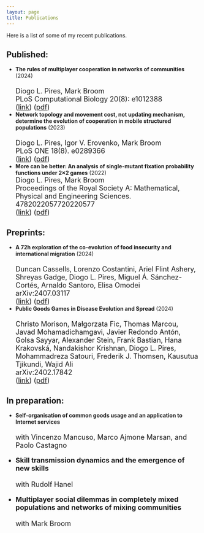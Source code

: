 ```yaml
---
layout: page
title: Publications
---
```



Here is a list of some of my recent publications.

## Published:
* <b>The rules of multiplayer cooperation in networks of communities</b> (2024)
  <br>
  <font size="4">   
  Diogo L. Pires, Mark Broom<br>
  PLoS Computational Biology 20(8): e1012388<br>
  (<a href="https://journals.plos.org/ploscompbiol/article?id=10.1371/journal.pcbi.1012388" target="_blank">link</a>) (<a href="https://journals.plos.org/ploscompbiol/article?id=10.1371/journal.pcbi.1012388" target="_blank">pdf</a>) <br>
  </font> 
   <font size="3">  
  <!--Community organization permeates both social and biological complex systems. To study its interplay with behavior emergence, we model mobile structured populations with multiplayer interactions. We derive general analytical methods for evolutionary dynamics under high home fidelity when populations self-organize into networks of asymptotically isolated communities. In this limit, community organization dominates over the network structure and emerging behavior is independent of network topology. We obtain the rules of multiplayer cooperation in networks of communities for different types of social dilemmas. The success of cooperation is a result of the benefits shared amongst communal cooperators outperforming the benefits reaped by defectors in mixed communities. Under weak selection, cooperation can evolve and be stable for any size (Q) and number (M) of communities if the reward-to-cost ratio (V/K) of public goods is higher than a critical value. Community organization is a solid mechanism for sustaining the evolution of cooperation under public goods dilemmas, particularly when populations are organized into a higher number of smaller communities. Contrary to public goods dilemmas relating to production, the multiplayer Hawk-Dove (HD) dilemma is a commons dilemma focusing on the fair consumption of preexisting resources. This game holds mixed results but tends to favour cooperation under larger communities, highlighting that the two types of social dilemmas might lead to solid differences in the behaviour adopted under community structure.-->
  </font>
* <b>Network topology and movement cost, not updating mechanism, determine the evolution of cooperation in mobile structured populations</b> (2023)
  <br>
  <font size="4">   
  Diogo L. Pires, Igor V. Erovenko, Mark Broom<br>
  PLoS ONE 18(8). e0289366<br>
  (<a href="https://journals.plos.org/plosone/article?id=10.1371/journal.pone.0289366" target="_blank">link</a>) (<a href="https://journals.plos.org/plosone/article?id=10.1371/journal.pone.0289366" target="_blank">pdf</a>) <br>
  </font> 
   <font size="3">  
  <!--Evolutionary models are used to study the self-organisation of collective action, often incorporating population structure due to its ubiquitous presence and long-known impact on emerging phenomena. We investigate the evolution of multiplayer cooperation in mobile structured populations, where individuals move strategically on networks and interact with those they meet in groups of variable size. We find that the evolution of multiplayer cooperation primarily depends on the network topology and movement cost while using different stochastic update rules seldom influences evolutionary outcomes. Cooperation robustly co-evolves with movement on complete networks and structure has a partially detrimental effect on it. These findings contrast an established principle from evolutionary graph theory that cooperation can only emerge under some update rules and if the average degree is lower than the reward-to-cost ratio and the network far from complete. We find that group-dependent movement erases the locality of interactions, suppresses the impact of evolutionary structural viscosity on the fitness of individuals, and leads to assortative behaviour that is much more powerful than viscosity in promoting cooperation. We analyse the differences remaining between update rules through a comparison of evolutionary outcomes and fixation probabilities.-->
  </font> 
* <b>More can be better: An analysis of single-mutant fixation probability functions under 2×2 games</b> (2022)
  <br>
  <font size="4"> 
  Diogo L. Pires, Mark Broom<br>
  Proceedings of the Royal Society A: Mathematical, Physical and Engineering Sciences. 4782022057720220577<br>
  (<a href="https://royalsocietypublishing.org/doi/full/10.1098/rspa.2022.0577" target="_blank">link</a>) (<a href="https://royalsocietypublishing.org/eprint/VWSNTSCYIIAXFAFT2HJ3/full" target="_blank">pdf</a>) <br>
  </font> 
   <font size="3">
  <!--Evolutionary game theory has proved to be a powerful tool to probe the self-organization of collective behaviour by considering frequency-dependent fitness in evolutionary processes. It has shown that the stability of a strategy depends not only on the payoffs received after each encounter but also on the population’s size. Here, we study 2×2 games in well-mixed finite populations by analyzing the fixation probabilities of single mutants as functions of population size. We proved that nine of the 24 possible games always lead to monotonically decreasing functions, similarly to fixed fitness scenarios. However, fixation functions showed increasing regions under 12 distinct anti-coordination, coordination and dominance games. Perhaps counter-intuitively, this establishes that single-mutant strategies often benefit from being in larger populations. Fixation functions that increase from a global minimum to a positive asymptotic value are pervasive but may have been easily concealed by the weak selection limit. We obtained sufficient conditions to observe fixation increasing for small populations and three distinct ways this can occur. Finally, we describe fixation functions with the increasing regions bounded by two extremes under intermediate population sizes. We associate their occurrence with transitions from having one global extreme to other shapes.-->
  </font> 

## Preprints:
* <b>A 72h exploration of the co-evolution of food insecurity and international migration</b> (2024)
  <br>
  <font size="4">   
  Duncan Cassells, Lorenzo Costantini, Ariel Flint Ashery, Shreyas Gadge, Diogo L. Pires, Miguel Á. Sánchez-Cortés, Arnaldo Santoro, Elisa Omodei<br>
  arXiv:2407.03117 <br>
  (<a href="https://arxiv.org/abs/2407.03117" target="_blank">link</a>) (<a href="https://arxiv.org/abs/2407.03117.pdf" target="_blank">pdf</a>) <br>
  </font> 
   <font size="3">  
  <!--Food insecurity, defined as the lack of physical or economic access to safe, nutritious and sufficient food, remains one of the main challenges of the 2030 Agenda for Sustainable Development. Food insecurity is a complex phenomenon, resulting from the interplay of environmental, socio-demographic, and political events. Previous work has investigated the nexus between climate change, conflict, migration and food security at the household level, however these relations are still largely unexplored at national scales. In this context, during the Complexity72h workshop, held at the Universidad Carlos III de Madrid in June 2024, we explored the co-evolution of international migration flows and food insecurity at the national scale, accounting for remittances, as well as for changes in the economic, conflict, and climate situation. To this aim, we gathered data from several publicly available sources (Food and Agriculture Organization, World Bank, and UN Department of Economic and Social Affairs) and analyzed the association between food insecurity and migration, migration and remittances, and remittances and food insecurity. We then propose a framework linking together these associations to model the co-evolution of food insecurity and international migrations.-->
  </font> 
* <b>Public Goods Games in Disease Evolution and Spread</b> (2024)
  <br>
  <font size="4">   
  Christo Morison, Małgorzata Fic, Thomas Marcou, Javad Mohamadichamgavi, Javier Redondo Antón, Golsa Sayyar, Alexander Stein, Frank Bastian, Hana Krakovská, Nandakishor Krishnan, Diogo L. Pires, Mohammadreza Satouri, Frederik J. Thomsen, Kausutua Tjikundi, Wajid Ali<br>
  arXiv:2402.17842 <br>
  (<a href="https://arxiv.org/abs/2402.17842" target="_blank">link</a>) (<a href="https://arxiv.org/pdf/2402.17842.pdf" target="_blank">pdf</a>) <br>
  </font> 
   <font size="3">  
  <!--Cooperation arises in nature at every scale, from within cells to entire ecosystems. In the framework of evolutionary game theory, public goods games (PGGs) are used to analyse scenarios where individuals can cooperate or defect, and can predict when and how these behaviours emerge. However, too few examples motivate the transferal of knowledge from one application of PGGs to another. Here, we focus on PGGs arising in disease modelling of cancer evolution and the spread of infectious diseases. We use these two systems as case studies for the development of the theory and applications of PGGs, which we succinctly review and compare. We also posit that applications of evolutionary game theory to decision-making in cancer, such as interactions between a clinician and a tumour, can learn from the PGGs studied in epidemiology, where cooperative behaviours such as quarantine and vaccination compliance have been more thoroughly investigated. Furthermore, instances of cellular-level cooperation observed in cancers point to a corresponding area of potential interest for modellers of other diseases, be they viral, bacterial or otherwise. We aim to demonstrate the breadth of applicability of PGGs in disease modelling while providing a starting point for those interested in quantifying cooperation arising in healthcare.-->
  </font> 

## In preparation:


* <b>Self-organisation of common goods usage and an application to Internet services</b>
  <br>
  <font size="4">   
  with Vincenzo Mancuso, Marco Ajmone Marsan, and Paolo Castagno<br>

* <b>Skill transmission dynamics and the emergence of new skills</b>
  <br>
  <font size="4">   
  with Rudolf Hanel<br>

* <b>Multiplayer social dilemmas in completely mixed populations and networks of mixing communities</b>
  <br>
  <font size="4">   
  with Mark Broom<br>


